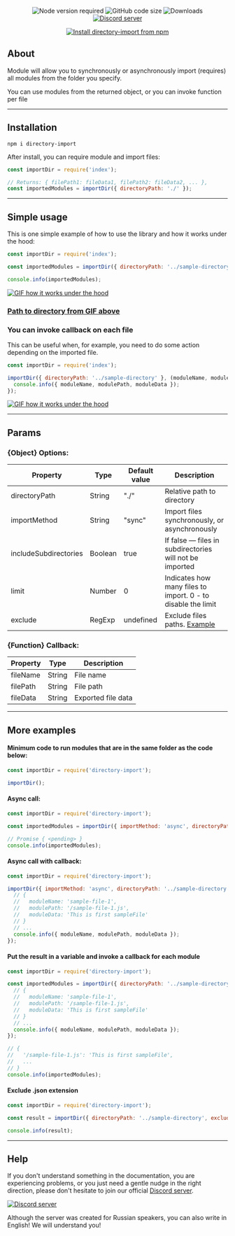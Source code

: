 <!--suppress HtmlDeprecatedAttribute -->
<div align="center">
  <p>
    <img src="https://img.shields.io/node/v/directory-import" alt="Node version required">
    <img src="https://img.shields.io/github/languages/code-size/KiiDii/directory-import" alt="GitHub code size">
    <img src="https://img.shields.io/npm/dt/directory-import" alt="Downloads">
    <a href="https://discord.gg/ADFYZtJ">
      <img src="https://img.shields.io/discord/219557939466338304?label=Discord%20chat%20(rus)" alt="Discord server">
    </a>
  </p>
  <p>
    <a href="https://nodei.co/npm/directory-import">
      <img src="https://nodei.co/npm/directory-import.png?compact=true" alt="Install directory-import from npm">
    </a>
  </p>
</div>

## About
Module will allow you to synchronously or asynchronously import (requires) all modules from the folder you specify.

You can use modules from the returned object, or you can invoke function per file
___
## Installation
```
npm i directory-import
```
After install, you can require module and import files:

```javascript
const importDir = require('index');

// Returns: { filePath1: fileData1, filePath2: fileData2, ... },
const importedModules = importDir({ directoryPath: './' });
```
___
## Simple usage
This is one simple example of how to use the library and how it works under the hood:

```javascript
const importDir = require('index');

const importedModules = importDir({ directoryPath: '../sample-directory' });

console.info(importedModules);
```
<a href="https://github.com/KiiDii/directory-import/blob/master/media/directory-import-example.gif">
  <img src="https://github.com/KiiDii/directory-import/blob/master/media/directory-import-example.gif?raw=true" alt="GIF how it works under the hood">
</a>

### [Path to directory from GIF above][1]

### You can invoke callback on each file
This can be useful when, for example, you need to do some action depending on the imported file.

```javascript
const importDir = require('index');

importDir({ directoryPath: '../sample-directory' }, (moduleName, modulePath, moduleData) => {
  console.info({ moduleName, modulePath, moduleData });
});
```
<a href="https://github.com/KiiDii/directory-import/blob/master/media/directory-import-example-with-callback.gif">
  <img src="https://github.com/KiiDii/directory-import/blob/master/media/directory-import-example-with-callback.gif?raw=true" alt="GIF how it works under the hood">
</a>

___
## Params

### {Object} Options:
|        Property        |   Type   | Default value |                          Description                          |
|------------------------|----------|---------------|---------------------------------------------------------------|
| directoryPath          | String   | "./"          | Relative path to directory                                    | 
| importMethod           | String   | "sync"        | Import files synchronously, or asynchronously                 |
| includeSubdirectories  | Boolean  | true          | If false — files in subdirectories will not be imported       |
| limit                  | Number   | 0             | Indicates how many files to import. 0 - to disable the limit  |
| exclude                | RegExp   | undefined     | Exclude files paths. [Example][1]                             |

### {Function} Callback:
| Property |   Type   |     Description     |
|----------|----------|---------------------|
| fileName | String   | File name           |
| filePath | String   | File path           |
| fileData | String   | Exported file data  |

___
## More examples

#### Minimum code to run modules that are in the same folder as the code below:

```javascript
const importDir = require('directory-import');

importDir();
```

#### Async call:

```javascript
const importDir = require('directory-import');

const importedModules = importDir({ importMethod: 'async', directoryPath: '../sample-directory' });

// Promise { <pending> }
console.info(importedModules);
```

#### Async call with callback:

```javascript
const importDir = require('directory-import');

importDir({ importMethod: 'async', directoryPath: '../sample-directory' }, (moduleName, modulePath, moduleData) => {
  // {
  //   moduleName: 'sample-file-1',
  //   modulePath: '/sample-file-1.js',
  //   moduleData: 'This is first sampleFile'
  // }
  // ...
  console.info({ moduleName, modulePath, moduleData });
});
```

#### Put the result in a variable and invoke a callback for each module

```javascript
const importDir = require('directory-import');

const importedModules = importDir({ directoryPath: '../sample-directory' }, (moduleName, modulePath, moduleData) => {
  // {
  //   moduleName: 'sample-file-1',
  //   modulePath: '/sample-file-1.js',
  //   moduleData: 'This is first sampleFile'
  // }
  // ...
  console.info({ moduleName, modulePath, moduleData });
});

// {
//   '/sample-file-1.js': 'This is first sampleFile',
//   ...
// }
console.info(importedModules);
```

#### Exclude .json extension
```javascript
const importDir = require('directory-import');

const result = importDir({ directoryPath: '../sample-directory', exclude: /.json$/g });

console.info(result);
```

___
## Help
If you don't understand something in the documentation, you are experiencing problems, or you just need a gentle nudge in the right direction, please don't hesitate to join our official [Discord server][discordServer].

<a href="https://discord.gg/ADFYZtJ">
  <img src="https://img.shields.io/discord/219557939466338304?label=Discord%20chat%20(rus)" alt="Discord server">
</a>

Although the server was created for Russian speakers, you can also write in English! We will understand you!

[1]: https://regex101.com/r/mp8lkk/1
[discordServer]: https://discord.gg/ADFYZtJ
[jsFileIcon]: https://www.flaticon.com/svg/static/icons/svg/2306/2306122.svg "Logo Title Text 2"
